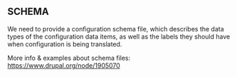 SCHEMA
------

We need to provide a configuration schema file, which describes the data types of the configuration data items, as well as the labels they should have when configuration is being translated.


More info & examples about schema files: https://www.drupal.org/node/1905070
